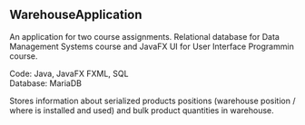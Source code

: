 ## WarehouseApplication

An application for two course assignments. Relational database for Data Management Systems course and JavaFX UI for User Interface Programmin course.

Code: Java, JavaFX FXML, SQL  
Database: MariaDB

Stores information about serialized products positions (warehouse position / where is installed and used) and bulk product quantities in warehouse.
